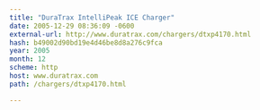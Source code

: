 ```yaml
---
title: "DuraTrax IntelliPeak ICE Charger"
date: 2005-12-29 08:36:09 -0600
external-url: http://www.duratrax.com/chargers/dtxp4170.html
hash: b49002d90bd19e4d46be8d8a276c9fca
year: 2005
month: 12
scheme: http
host: www.duratrax.com
path: /chargers/dtxp4170.html

---
```



